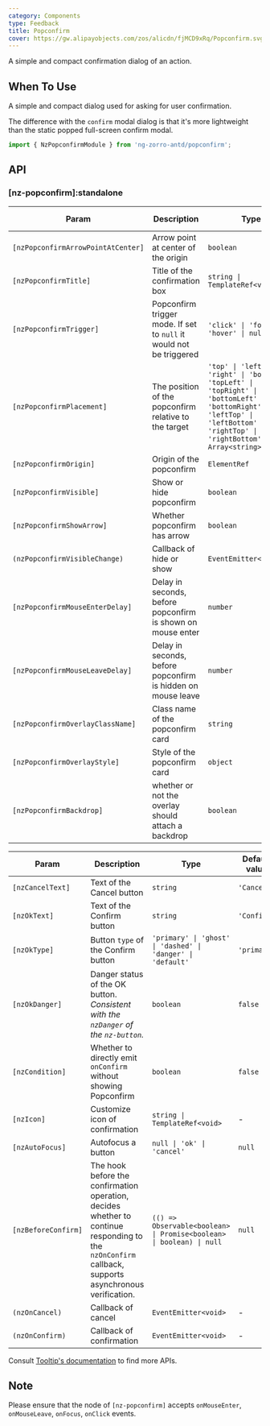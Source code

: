 ```yaml
---
category: Components
type: Feedback
title: Popconfirm
cover: https://gw.alipayobjects.com/zos/alicdn/fjMCD9xRq/Popconfirm.svg
---
```


A simple and compact confirmation dialog of an action.

## When To Use

A simple and compact dialog used for asking for user confirmation.

The difference with the `confirm` modal dialog is that it's more lightweight than the static popped full-screen confirm modal.

```ts
import { NzPopconfirmModule } from 'ng-zorro-antd/popconfirm';
```

## API

### [nz-popconfirm]:standalone

| Param                              | Description                                                         | Type                                                                                                                                                                              | Default value |
| ---------------------------------- | ------------------------------------------------------------------- | --------------------------------------------------------------------------------------------------------------------------------------------------------------------------------- | ------------- |
| `[nzPopconfirmArrowPointAtCenter]` | Arrow point at center of the origin                                 | `boolean`                                                                                                                                                                         | `false`       |
| `[nzPopconfirmTitle]`              | Title of the confirmation box                                       | `string \| TemplateRef<void>`                                                                                                                                                     | -             |
| `[nzPopconfirmTrigger]`            | Popconfirm trigger mode. If set to `null` it would not be triggered | `'click' \| 'focus' \| 'hover' \| null`                                                                                                                                           | `'click'`     |
| `[nzPopconfirmPlacement]`          | The position of the popconfirm relative to the target               | `'top' \| 'left' \| 'right' \| 'bottom' \| 'topLeft' \| 'topRight' \| 'bottomLeft' \| 'bottomRight' \| 'leftTop' \| 'leftBottom' \| 'rightTop' \| 'rightBottom' \| Array<string>` | `'top'`       |
| `[nzPopconfirmOrigin]`             | Origin of the popconfirm                                            | `ElementRef`                                                                                                                                                                      | -             |
| `[nzPopconfirmVisible]`            | Show or hide popconfirm                                             | `boolean`                                                                                                                                                                         | `false`       |
| `[nzPopconfirmShowArrow]`          | Whether popconfirm has arrow                                        | `boolean`                                                                                                                                                                         | `true`        |
| `(nzPopconfirmVisibleChange)`      | Callback of hide or show                                            | `EventEmitter<boolean>`                                                                                                                                                           | -             |
| `[nzPopconfirmMouseEnterDelay]`    | Delay in seconds, before popconfirm is shown on mouse enter         | `number`                                                                                                                                                                          | `0.15`        |
| `[nzPopconfirmMouseLeaveDelay]`    | Delay in seconds, before popconfirm is hidden on mouse leave        | `number`                                                                                                                                                                          | `0.1`         |
| `[nzPopconfirmOverlayClassName]`   | Class name of the popconfirm card                                   | `string`                                                                                                                                                                          | -             |
| `[nzPopconfirmOverlayStyle]`       | Style of the popconfirm card                                        | `object`                                                                                                                                                                          | -             |
| `[nzPopconfirmBackdrop]`           | whether or not the overlay should attach a backdrop                 | `boolean`                                                                                                                                                                         | `false`       |

| Param               | Description                                                                                                                                           | Type                                                                 | Default value | Global Config |
| ------------------- | ----------------------------------------------------------------------------------------------------------------------------------------------------- | -------------------------------------------------------------------- | ------------- | ------------- |
| `[nzCancelText]`    | Text of the Cancel button                                                                                                                             | `string`                                                             | `'Cancel'`    | -             |
| `[nzOkText]`        | Text of the Confirm button                                                                                                                            | `string`                                                             | `'Confirm'`   | -             |
| `[nzOkType]`        | Button `type` of the Confirm button                                                                                                                   | `'primary' \| 'ghost' \| 'dashed' \| 'danger' \| 'default'`          | `'primary'`   | -             |
| `[nzOkDanger]`      | Danger status of the OK button. <i>Consistent with the `nzDanger` of the `nz-button`.</i>                                                             | `boolean`                                                            | `false`       | -             |
| `[nzCondition]`     | Whether to directly emit `onConfirm` without showing Popconfirm                                                                                       | `boolean`                                                            | `false`       | -             |
| `[nzIcon]`          | Customize icon of confirmation                                                                                                                        | `string \| TemplateRef<void>`                                        | -             | -             |
| `[nzAutoFocus]`     | Autofocus a button                                                                                                                                    | `null \| 'ok' \| 'cancel'`                                           | `null`        | ✅            |
| `[nzBeforeConfirm]` | The hook before the confirmation operation, decides whether to continue responding to the `nzOnConfirm` callback, supports asynchronous verification. | `(() => Observable<boolean> \| Promise<boolean> \| boolean) \| null` | `null`        | -             |
| `(nzOnCancel)`      | Callback of cancel                                                                                                                                    | `EventEmitter<void>`                                                 | -             | -             |
| `(nzOnConfirm)`     | Callback of confirmation                                                                                                                              | `EventEmitter<void>`                                                 | -             | -             |

Consult [Tooltip's documentation](/components/tooltip/en#api) to find more APIs.

## Note

Please ensure that the node of `[nz-popconfirm]` accepts `onMouseEnter`, `onMouseLeave`, `onFocus`, `onClick` events.
